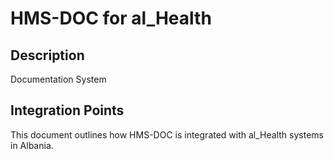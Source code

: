 # HMS-DOC for al_Health

## Description

Documentation System

## Integration Points

This document outlines how HMS-DOC is integrated with al_Health systems in Albania.
